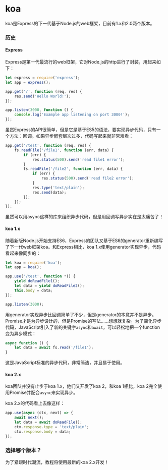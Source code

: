 # koa

koa是Express的下一代基于Node.js的web框架，目前有1.x和2.0两个版本。

### 历史

#### Express

Express是第一代最流行的web框架，它对Node.js的http进行了封装，用起来如下：

```javascript
let express = require('express');
let app = express();

app.get('/', function (req, res) {
    res.send('Hello World!');
});

app.listen(3000, function () {
    console.log('Example app listening on port 3000!');
});
```

虽然Express的API很简单，但是它是基于ES5的语法，要实现异步代码，只有一个方法：回调。如果异步嵌套层次过多，代码写起来就非常难看：

```javascript
app.get('/test', function (req, res) {
    fs.readFile('/file1', function (err, data) {
        if (err) {
            res.status(500).send('read file1 error');
        }
        fs.readFile('/file2', function (err, data) {
            if (err) {
                res.status(500).send('read file2 error');
            }
            res.type('text/plain');
            res.send(data);
        });
    });
});
```

虽然可以用async这样的库来组织异步代码，但是用回调写异步实在是太痛苦了！

#### koa 1.x

随着新版Node.js开始支持ES6，Express的团队又基于ES6的generator重新编写了下一代web框架koa。和Express相比，koa 1.x使用generator实现异步，代码看起来像同步的：

```javascript
let koa = require('koa');
let app = koa();

app.use('/test', function *() {
    yield doReadFile1();
    let data = yield doReadFile2();
    this.body = data;
});

app.listen(3000);
```

用generator实现异步比回调简单了不少，但是generator的本意并不是异步。Promise才是为异步设计的，但是Promise的写法……想想就复杂。为了简化异步代码，JavaScript引入了新的关键字`async`和`await`，可以轻松地把一个function变为异步模式：

```javascript
async function () {
    let data = await fs.read('/file1');
}
```

这是JavaScript标准的异步代码，非常简洁，并且易于使用。

#### koa 2.x

koa团队并没有止步于koa 1.x，他们又开发了koa 2，和koa 1相比，koa 2完全使用Promise并配合`async`来实现异步。

koa 2.x的代码看上去像这样：

```javascript
app.use(async (ctx, next) => {
    await next();
    let data = await doReadFile();
    ctx.response.type = 'text/plain';
    ctx.response.body = data;
});
```

### 选择哪个版本？

为了紧跟时代潮流，教程将使用最新的koa 2.x开发！
